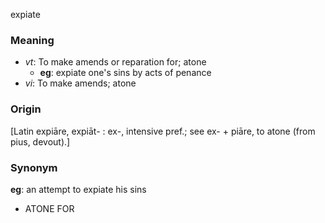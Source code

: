 expiate
### Meaning
+ _vt_: To make amends or reparation for; atone
	+ __eg__: expiate one's sins by acts of penance
+ _vi_: To make amends; atone

### Origin

[Latin expiāre, expiāt- : ex-, intensive pref.; see ex- + piāre, to atone (from pius, devout).]

### Synonym

__eg__: an attempt to expiate his sins

+ ATONE FOR


